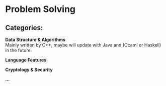 # Problem Solving


## Categories:  
**Data Structure & Algorithms** <br>
Mainly written by C++, maybe will update with Java and (Ocaml or Haskell) in the future.

**Language Features** <br>


**Cryptology & Security** <br>


**...**

